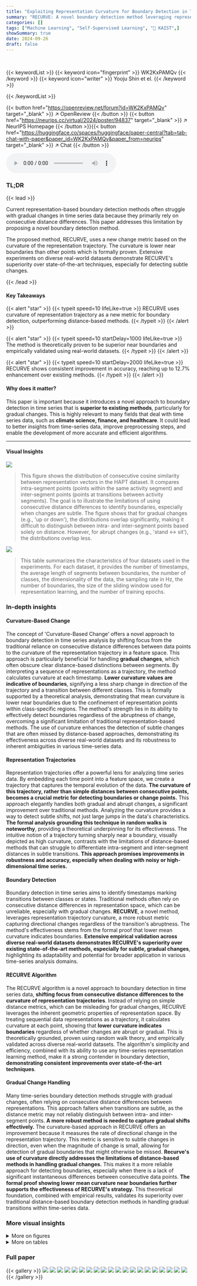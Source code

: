 ```yaml
---
title: "Exploiting Representation Curvature for Boundary Detection in Time Series"
summary: "RECURVE: A novel boundary detection method leveraging representation trajectory curvature, surpassing state-of-the-art techniques by accommodating both gradual and abrupt changes in time series."
categories: []
tags: ["Machine Learning", "Self-Supervised Learning", "🏢 KAIST",]
showSummary: true
date: 2024-09-26
draft: false
---
```


<br>

{{< keywordList >}}
{{< keyword icon="fingerprint" >}} WK2KxPAMQv {{< /keyword >}}
{{< keyword icon="writer" >}} Yooju Shin et el. {{< /keyword >}}
 
{{< /keywordList >}}

{{< button href="https://openreview.net/forum?id=WK2KxPAMQv" target="_blank" >}}
↗ OpenReview
{{< /button >}}
{{< button href="https://neurips.cc/virtual/2024/poster/94837" target="_blank" >}}
↗ NeurIPS Homepage
{{< /button >}}{{< button href="https://huggingface.co/spaces/huggingface/paper-central?tab=tab-chat-with-paper&paper_id=WK2KxPAMQv&paper_from=neurips" target="_blank" >}}
↗ Chat
{{< /button >}}



<audio controls>
    <source src="https://ai-paper-reviewer.com/WK2KxPAMQv/podcast.wav" type="audio/wav">
    Your browser does not support the audio element.
</audio>


### TL;DR


{{< lead >}}

Current representation-based boundary detection methods often struggle with gradual changes in time series data because they primarily rely on consecutive distance differences.  This paper addresses this limitation by proposing a novel boundary detection method. 

The proposed method, RECURVE, uses a new change metric based on the curvature of the representation trajectory.  The curvature is lower near boundaries than other points which is formally proven. Extensive experiments on diverse real-world datasets demonstrate RECURVE's superiority over state-of-the-art techniques, especially for detecting subtle changes.

{{< /lead >}}


#### Key Takeaways

{{< alert "star" >}}
{{< typeit speed=10 lifeLike=true >}} RECURVE uses curvature of representation trajectory as a new metric for boundary detection, outperforming distance-based methods. {{< /typeit >}}
{{< /alert >}}

{{< alert "star" >}}
{{< typeit speed=10 startDelay=1000 lifeLike=true >}} The method is theoretically proven to be superior near boundaries and empirically validated using real-world datasets. {{< /typeit >}}
{{< /alert >}}

{{< alert "star" >}}
{{< typeit speed=10 startDelay=2000 lifeLike=true >}} RECURVE shows consistent improvement in accuracy, reaching up to 12.7% enhancement over existing methods. {{< /typeit >}}
{{< /alert >}}

#### Why does it matter?
This paper is important because it introduces a novel approach to boundary detection in time series that is **superior to existing methods**, particularly for gradual changes. This is highly relevant to many fields that deal with time series data, such as **climate science, finance, and healthcare**. It could lead to better insights from time-series data, improve preprocessing steps, and enable the development of more accurate and efficient algorithms.

------
#### Visual Insights



![](https://ai-paper-reviewer.com/WK2KxPAMQv/figures_1_1.jpg)

> This figure shows the distribution of consecutive cosine similarity between representation vectors in the HAPT dataset.  It compares intra-segment points (points within the same activity segment) and inter-segment points (points at transitions between activity segments). The goal is to illustrate the limitations of using consecutive distance differences to identify boundaries, especially when changes are subtle. The figure shows that for gradual changes (e.g., 'up or down'), the distributions overlap significantly, making it difficult to distinguish between intra- and inter-segment points based solely on distance. However, for abrupt changes (e.g., 'stand ↔ sit'), the distributions overlap less.





![](https://ai-paper-reviewer.com/WK2KxPAMQv/tables_6_1.jpg)

> This table summarizes the characteristics of four datasets used in the experiments. For each dataset, it provides the number of timestamps, the average length of segments between boundaries, the number of classes, the dimensionality of the data, the sampling rate in Hz, the number of boundaries, the size of the sliding window used for representation learning, and the number of training epochs.





### In-depth insights


#### Curvature-Based Change
The concept of 'Curvature-Based Change' offers a novel approach to boundary detection in time series analysis by shifting focus from the traditional reliance on consecutive distance differences between data points to the curvature of the representation trajectory in a feature space.  This approach is particularly beneficial for handling **gradual changes**, which often obscure clear distance-based distinctions between segments. By interpreting a sequence of representations as a trajectory, the method calculates curvature at each timestamp.  **Lower curvature values are indicative of boundaries**, signifying a less sharp change in direction of the trajectory and a transition between different classes. This is formally supported by a theoretical analysis, demonstrating that mean curvature is lower near boundaries due to the confinement of representation points within class-specific regions.  The method's strength lies in its ability to effectively detect boundaries regardless of the abruptness of change, overcoming a significant limitation of traditional representation-based methods.  The use of curvature enhances the detection of subtle changes that are often missed by distance-based approaches, demonstrating its effectiveness across diverse real-world datasets and its robustness to inherent ambiguities in various time-series data.

#### Representation Trajectories
Representation trajectories offer a powerful lens for analyzing time series data.  By embedding each time point into a feature space, we create a trajectory that captures the temporal evolution of the data. **The curvature of this trajectory, rather than simple distances between consecutive points, becomes a crucial metric for detecting boundaries or change points.** This approach elegantly handles both gradual and abrupt changes, a significant improvement over traditional methods.  Analyzing the curvature provides a way to detect subtle shifts, not just large jumps in the data's characteristics.  **The formal analysis grounding this technique in random walks is noteworthy**, providing a theoretical underpinning for its effectiveness. The intuitive notion of a trajectory turning sharply near a boundary, visually depicted as high curvature, contrasts with the limitations of distance-based methods that can struggle to differentiate intra-segment and inter-segment distances in subtle transitions.  **This approach promises improvements in robustness and accuracy, especially when dealing with noisy or high-dimensional time series.**

#### Boundary Detection
Boundary detection in time series aims to identify timestamps marking transitions between classes or states. Traditional methods often rely on consecutive distance differences in representation space, which can be unreliable, especially with gradual changes.  **RECURVE**, a novel method, leverages representation trajectory curvature, a more robust metric capturing directional changes regardless of the transition's abruptness.  The method's effectiveness stems from the formal proof that lower mean curvature indicates boundaries.  **Extensive empirical validation across diverse real-world datasets demonstrates RECURVE's superiority over existing state-of-the-art methods, especially for subtle, gradual changes**, highlighting its adaptability and potential for broader application in various time-series analysis domains.

#### RECURVE Algorithm
The RECURVE algorithm is a novel approach to boundary detection in time series data, **shifting focus from consecutive distance differences to the curvature of representation trajectories**.  Instead of relying on simple distance metrics, which can be misleading for gradual changes, RECURVE leverages the inherent geometric properties of representation space.  By treating sequential data representations as a trajectory, it calculates curvature at each point, showing that **lower curvature indicates boundaries** regardless of whether changes are abrupt or gradual.  This is theoretically grounded, proven using random walk theory, and empirically validated across diverse real-world datasets. The algorithm's simplicity and efficiency, combined with its ability to use any time-series representation learning method, make it a strong contender in boundary detection, **demonstrating consistent improvements over state-of-the-art techniques**.

#### Gradual Change Handling
Many time-series boundary detection methods struggle with gradual changes, often relying on consecutive distance differences between representations.  This approach falters when transitions are subtle, as the distance metric may not reliably distinguish between intra- and inter-segment points.  **A more robust method is needed to capture gradual shifts effectively.**  The curvature-based approach in RECURVE offers an improvement because it measures the rate of directional change in the representation trajectory.  This metric is sensitive to subtle changes in direction, even when the magnitude of change is small, allowing for detection of gradual boundaries that might otherwise be missed. **Recurve's use of curvature directly addresses the limitations of distance-based methods in handling gradual changes.** This makes it a more reliable approach for detecting boundaries, especially when there is a lack of significant instantaneous differences between consecutive data points.  **The formal proof showing lower mean curvature near boundaries further supports the effectiveness of RECURVE's strategy.** This theoretical foundation, combined with empirical results, validates its superiority over traditional distance-based boundary detection methods in handling gradual transitions within time-series data.


### More visual insights

<details>
<summary>More on figures
</summary>


![](https://ai-paper-reviewer.com/WK2KxPAMQv/figures_1_2.jpg)

> This figure illustrates the concept of confinement in the representation space.  Intra-segment points (those belonging to the same class) tend to cluster tightly together within a small hypersphere (the blue circle), while inter-segment points (transitions between classes) are located in the space between hyperspheres (the orange circle). The curvature of the trajectory representing the sequence of points is higher for intra-segment points because the trajectory needs to make sharp turns to stay within the confines of the small hypersphere. In contrast, inter-segment points have a lower curvature, as they transition between hyperspheres with less sharp turns. The figure visually reinforces the core idea that curvature can be used as an effective change metric for boundary detection.


![](https://ai-paper-reviewer.com/WK2KxPAMQv/figures_3_1.jpg)

> This figure shows three points in a representation trajectory (zt−,zt,zt+) at consecutive timestamps.  The curvature at point zt is defined as the rate of change of direction between the two vectors (zt−−zt) and (zt+−zt). The angle θt represents this change of direction, which is used to calculate the curvature.


![](https://ai-paper-reviewer.com/WK2KxPAMQv/figures_4_1.jpg)

> This figure illustrates the concept behind curvature-based boundary detection.  It shows that intra-segment points (within a single class) in the representation space tend to be clustered within a smaller hypersphere (Sc;), while inter-segment points (transitioning between classes) lie in a larger hypersphere. The smaller radius of the intra-segment hypersphere implies that the trajectory of representations for intra-segment points tends to curve more sharply than for inter-segment points. This difference in curvature is used to identify boundaries.


![](https://ai-paper-reviewer.com/WK2KxPAMQv/figures_5_1.jpg)

> This figure visualizes three representation trajectories from the mHealth dataset projected onto the space of two principal components.  Each trajectory contains 100 points sampled from the original trajectory, centered on a boundary. Inter-segment points (within five timestamps of the boundary) are marked with 'x', while intra-segment points are represented by '•'. The color intensity of each point corresponds to its change metric value (1 - curvature). The visualization aims to show how curvature can differentiate intra- and inter-segment points, even when the consecutive distances between them remain similar.  Intra-segment trajectories exhibit tighter confinement with sharper turns (higher curvature), compared to straighter inter-segment trajectories.


![](https://ai-paper-reviewer.com/WK2KxPAMQv/figures_7_1.jpg)

> This figure compares three different ways of measuring changes between classes in the HAPT dataset. The first heatmap shows the inter-class embedding distance, which is a measure of the distance between the average representations of different classes. The second heatmap shows the averaged change metric ŷdist from the TS-CP2 method, which measures the dissimilarity between successive time intervals. The third heatmap shows the averaged change metric ŷcurv from the RECURVE method, which measures the curvature of the representation trajectory. The figure illustrates that RECURVE is better at capturing changes between classes, even when those changes are gradual, than the other methods.


![](https://ai-paper-reviewer.com/WK2KxPAMQv/figures_8_1.jpg)

> This figure compares the distribution of change metrics generated by TS-CP2 and RECURVE for six different class transitions in the HAPT dataset.  The x-axis represents the change metric values (from 0.8 to 1), and the y-axis shows the density of those values. The figure visually demonstrates that RECURVE consistently produces higher change metric values across all transitions compared to TS-CP2, indicating its superior ability to capture both gradual and abrupt changes.


![](https://ai-paper-reviewer.com/WK2KxPAMQv/figures_9_1.jpg)

> This figure visualizes the change metric scores for both TS-CP2 and RECURVE methods on the HAPT dataset.  The x-axis represents timestamps, and the y-axis represents the change metric score (normalized between 0 and 1). The gray shaded regions indicate the ground truth inter-segment points (i.e., transitions between activity classes). RECURVE demonstrates clearer and more consistent identification of inter-segment points compared to TS-CP2, highlighting its superior performance in boundary detection.


</details>




<details>
<summary>More on tables
</summary>


![](https://ai-paper-reviewer.com/WK2KxPAMQv/tables_7_1.jpg)
> This table presents the Area Under the ROC Curve (AUC) scores for five different boundary detection methods (RuLSIF, KL-CPD, TS-CP2, RECURVE+TPC, RECURVE+TNC) across four datasets (WISDM, HAPT, mHealth, 50salads).  The AUC is calculated with three different error margins (p = 5, 10, 20), representing the tolerance for error in boundary detection.  The best performing method for each dataset and error margin is highlighted in bold.

![](https://ai-paper-reviewer.com/WK2KxPAMQv/tables_7_2.jpg)
> This table presents the Area Under the ROC Curve (AUC) values for five different boundary detection methods across four datasets.  The AUC is a common metric for evaluating the performance of binary classification. Results are shown for different error margins (p=5, 10, 20) to account for noise in the data and varying tolerances for boundary detection. The best performing method for each dataset and error margin is highlighted in bold.

![](https://ai-paper-reviewer.com/WK2KxPAMQv/tables_8_1.jpg)
> This table presents the Area Under the ROC Curve (AUC) scores for five different boundary detection methods across four datasets.  The AUC is a common metric for evaluating the performance of binary classification, here measuring the ability of each method to correctly identify boundaries (change points) in time series data.  The results are shown for different error margins (p = 5, 10, 20), reflecting varying levels of tolerance for slight mismatches in boundary location. The table highlights the superior performance of RECURVE compared to state-of-the-art methods in all datasets and error margin settings.

![](https://ai-paper-reviewer.com/WK2KxPAMQv/tables_9_1.jpg)
> This table presents the AUC (Area Under the ROC Curve) scores for five different boundary detection methods (RuLSIF, KL-CPD, TS-CP2, RECURVE+TPC, RECURVE+TNC) across four datasets (WISDM, HAPT, mHealth, 50salads).  The AUC is a measure of the ability of a classifier to distinguish between classes, with higher scores indicating better performance.  Results are shown for three different error margins (p = 5, 10, 20), representing the tolerance for errors in boundary detection. The best performing method for each dataset and error margin is highlighted in bold.

![](https://ai-paper-reviewer.com/WK2KxPAMQv/tables_15_1.jpg)
> This table summarizes the characteristics of the four datasets used in the experiments, including the number of timestamps, mean segment length, number of classes, dimensionality of the data, sampling rate, and number of boundaries.  It also lists the hyperparameters used for each dataset, such as window size and number of epochs. These hyperparameters are used for the representation learning method.

![](https://ai-paper-reviewer.com/WK2KxPAMQv/tables_15_2.jpg)
> This table presents the results of an experiment that investigated the effect of varying the representation dimensionality (d') on the performance of the RECURVE algorithm. The experiment was conducted using four different datasets (WISDM, HAPT, mHealth, and 50Salads), two different representation learning methods (TPC and TNC), and different values of d' (0.25x, 0.50x, 1.00x, 2.00x, and 4.00x of the default value).  The performance is measured using two metrics: AUC (Area Under the ROC Curve), and LOC (mean LOCation distance). For each combination of dataset, representation learning method, and d', the table shows the mean and standard deviation of the AUC and LOC values obtained from five independent trials.

</details>




### Full paper

{{< gallery >}}
<img src="https://ai-paper-reviewer.com/WK2KxPAMQv/1.png" class="grid-w50 md:grid-w33 xl:grid-w25" />
<img src="https://ai-paper-reviewer.com/WK2KxPAMQv/2.png" class="grid-w50 md:grid-w33 xl:grid-w25" />
<img src="https://ai-paper-reviewer.com/WK2KxPAMQv/3.png" class="grid-w50 md:grid-w33 xl:grid-w25" />
<img src="https://ai-paper-reviewer.com/WK2KxPAMQv/4.png" class="grid-w50 md:grid-w33 xl:grid-w25" />
<img src="https://ai-paper-reviewer.com/WK2KxPAMQv/5.png" class="grid-w50 md:grid-w33 xl:grid-w25" />
<img src="https://ai-paper-reviewer.com/WK2KxPAMQv/6.png" class="grid-w50 md:grid-w33 xl:grid-w25" />
<img src="https://ai-paper-reviewer.com/WK2KxPAMQv/7.png" class="grid-w50 md:grid-w33 xl:grid-w25" />
<img src="https://ai-paper-reviewer.com/WK2KxPAMQv/8.png" class="grid-w50 md:grid-w33 xl:grid-w25" />
<img src="https://ai-paper-reviewer.com/WK2KxPAMQv/9.png" class="grid-w50 md:grid-w33 xl:grid-w25" />
<img src="https://ai-paper-reviewer.com/WK2KxPAMQv/10.png" class="grid-w50 md:grid-w33 xl:grid-w25" />
<img src="https://ai-paper-reviewer.com/WK2KxPAMQv/11.png" class="grid-w50 md:grid-w33 xl:grid-w25" />
<img src="https://ai-paper-reviewer.com/WK2KxPAMQv/12.png" class="grid-w50 md:grid-w33 xl:grid-w25" />
<img src="https://ai-paper-reviewer.com/WK2KxPAMQv/13.png" class="grid-w50 md:grid-w33 xl:grid-w25" />
<img src="https://ai-paper-reviewer.com/WK2KxPAMQv/14.png" class="grid-w50 md:grid-w33 xl:grid-w25" />
<img src="https://ai-paper-reviewer.com/WK2KxPAMQv/15.png" class="grid-w50 md:grid-w33 xl:grid-w25" />
<img src="https://ai-paper-reviewer.com/WK2KxPAMQv/16.png" class="grid-w50 md:grid-w33 xl:grid-w25" />
<img src="https://ai-paper-reviewer.com/WK2KxPAMQv/17.png" class="grid-w50 md:grid-w33 xl:grid-w25" />
<img src="https://ai-paper-reviewer.com/WK2KxPAMQv/18.png" class="grid-w50 md:grid-w33 xl:grid-w25" />
<img src="https://ai-paper-reviewer.com/WK2KxPAMQv/19.png" class="grid-w50 md:grid-w33 xl:grid-w25" />
<img src="https://ai-paper-reviewer.com/WK2KxPAMQv/20.png" class="grid-w50 md:grid-w33 xl:grid-w25" />
{{< /gallery >}}